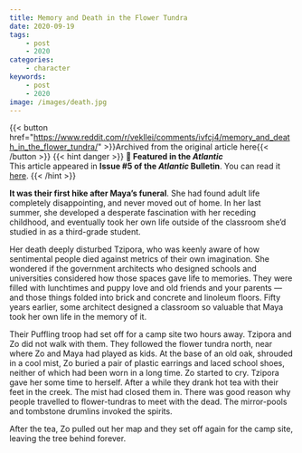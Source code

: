 ```yaml
---
title: Memory and Death in the Flower Tundra
date: 2020-09-19
tags:
    - post
    - 2020
categories:
    - character
keywords:
    - post
    - 2020
image: /images/death.jpg
---
```

{{< button href="https://www.reddit.com/r/vekllei/comments/ivfcj4/memory_and_death_in_the_flower_tundra/" >}}Archived from the original article here{{< /button >}}
{{< hint danger >}}
**🌼 Featured in the *Atlantic***  
This article appeared in **Issue #5 of the *Atlantic* Bulletin**. You can read it [here](/docs/newsdesk/bulletin/2020/5).
{{< /hint >}}

**It was their first hike after Maya’s funeral**. She had found adult life completely disappointing, and never moved out of home. In her last summer, she developed a desperate fascination with her receding childhood, and eventually took her own life outside of the classroom she’d studied in as a third-grade student.

Her death deeply disturbed Tzipora, who was keenly aware of how sentimental people died against metrics of their own imagination. She wondered if the government architects who designed schools and universities considered how those spaces gave life to memories. They were filled with lunchtimes and puppy love and old friends and your parents — and those things folded into brick and concrete and linoleum floors. Fifty years earlier, some architect designed a classroom so valuable that Maya took her own life in the memory of it.

Their Puffling troop had set off for a camp site two hours away. Tzipora and Zo did not walk with them. They followed the flower tundra north, near where Zo and Maya had played as kids. At the base of an old oak, shrouded in a cool mist, Zo buried a pair of plastic earrings and laced school shoes, neither of which had been worn in a long time. Zo started to cry. Tzipora gave her some time to herself. After a while they drank hot tea with their feet in the creek. The mist had closed them in. There was good reason why people travelled to flower-tundras to meet with the dead. The mirror-pools and tombstone drumlins invoked the spirits.

After the tea, Zo pulled out her map and they set off again for the camp site, leaving the tree behind forever.
